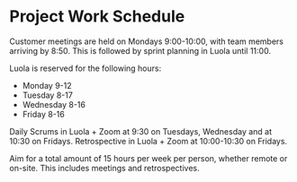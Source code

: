 # Project Work Schedule

Customer meetings are held on Mondays 9:00-10:00, with team members arriving by 8:50. This is followed by sprint planning in Luola until 11:00.

Luola is reserved for the following hours:
* Monday 9-12
* Tuesday 8-17
* Wednesday 8-16
* Friday 8-16

Daily Scrums in Luola + Zoom at 9:30 on Tuesdays, Wednesday and at 10:30 on Fridays.
Retrospective in Luola + Zoom at 10:00-10:30 on Fridays.

Aim for a total amount of 15 hours per week per person, whether remote or on-site. This includes meetings and retrospectives.
